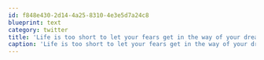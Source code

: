 ```yaml
---
id: f848e430-2d14-4a25-8310-4e3e5d7a24c8
blueprint: text
category: twitter
title: 'Life is too short to let your fears get in the way of your dreams.  What are you waiting for?'
caption: 'Life is too short to let your fears get in the way of your dreams.  What are you waiting for?'
---
```

